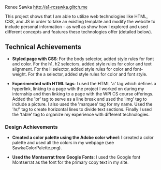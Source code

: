 Renee Sawka
http://a1-rcsawka.glitch.me

This project shows that I am able to utilize web technologies like HTML, CSS, and JS in order to take an existing template and modify the website to include personal information - as well as show how I explored and used different concepts and features these technologies offer (detailed below).

## Technical Achievements
- **Styled page with CSS**: For the body selector, added style rules for font and color. For the h1, h2 selectors, added style rules for color and text alignment. For the li selector, added style rules for color and font-weight. For the a selector, added style rules for color and font style.

- **Experimented with HTML tags**: I used the HTML 'a' tag which defines a hyperlink, linking to a page with the project I worked on during my internship and then linking to a page with the WPI CS course offerings. Added the 'br' tag to serve as a line break and used the 'img' tag to include a picture. I also used the 'marquee' tag for my name. Used the 'hr/' tag to create horizontal lines to divide text sections. Finally I used the 'table' tag to organize my experience with different technologies. 

### Design Achievements
- **Created a color palette using the Adobe color wheel**: I created a color palette and used all the colors in my webpage (see SawkaColorPalette.png).

- **Used the Montserrat from Google Fonts**: I used the Google font Montserrat as the font for the primary copy text in my site.
